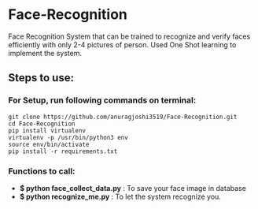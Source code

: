 # Face-Recognition
Face Recognition System that can be trained to recognize and verify faces efficiently with only 2-4 pictures of person. 
Used One Shot learning to implement the system.


## Steps to use:

### For Setup, run following commands on terminal:

```
git clone https://github.com/anuragjoshi3519/Face-Recognition.git
cd Face-Recognition
pip install virtualenv
virtualenv -p /usr/bin/python3 env
source env/bin/activate
pip install -r requirements.txt
```

### Functions to call:

- **$ python face_collect_data.py** : To save your face image in database
- **$ python recognize_me.py** : To let the system recognize you.
